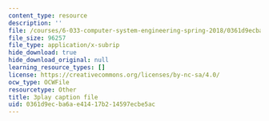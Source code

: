 ```yaml
---
content_type: resource
description: ''
file: /courses/6-033-computer-system-engineering-spring-2018/0361d9ecba6ae41417b214597ecbe5ac_r2_-2KW76ec.srt
file_size: 96257
file_type: application/x-subrip
hide_download: true
hide_download_original: null
learning_resource_types: []
license: https://creativecommons.org/licenses/by-nc-sa/4.0/
ocw_type: OCWFile
resourcetype: Other
title: 3play caption file
uid: 0361d9ec-ba6a-e414-17b2-14597ecbe5ac
---
```

